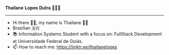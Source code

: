 𝐓𝐡𝐚𝐢𝐥𝐚𝐧𝐞 𝐋𝐨𝐩𝐞𝐬 𝐃𝐮𝐭𝐫𝐚 🧑🏽‍💻
_______________________________________

- Hi there 🙋‍♀️, my name is Thailane 👋😄
- Brazilian 🇧🇷
- 📚 Information Systems Student with a focus on: FullStack Development at Universidade Federal de Goiás.
- 📫 How to reach me: https://linktr.ee/thailanelopes






